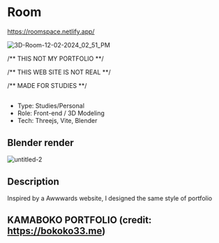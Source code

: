 # Room

https://roomspace.netlify.app/

![3D-Room-12-02-2024_02_51_PM](https://github.com/user-attachments/assets/f78cd8d1-b457-4031-b3fc-e06961c87e48)


/** THIS NOT MY PORTFOLIO **/


/** THIS WEB SITE IS NOT REAL **/

/** MADE FOR STUDIES **/

## 
- Type: Studies/Personal
- Role: Front-end / 3D Modeling
- Tech: Threejs, Vite, Blender

## Blender render
![untitled-2](https://user-images.githubusercontent.com/79086040/210139092-2f840104-2a71-483c-85f5-f63197026a09.png)


## Description
Inspired by a Awwwards website, I designed the same style of portfolio 

## KAMABOKO PORTFOLIO (credit: https://bokoko33.me)
